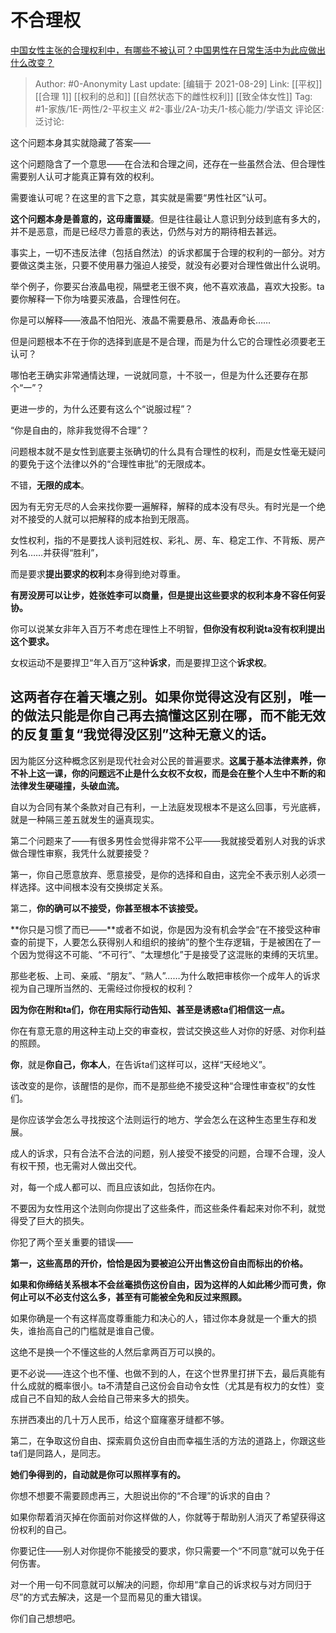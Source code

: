 # 不合理权
[中国女性主张的合理权利中，有哪些不被认可？中国男性在日常生活中为此应做出什么改变？](https://www.zhihu.com/question/482988295/answer/2091059493)

> Author: #0-Anonymity
> Last update: [编辑于 2021-08-29]
> Link: [[平权]] [[合理 1]] [[权利的总和]] [[自然状态下的雌性权利]] [[致全体女性]]
> Tag: #1-家族/1E-两性/2-平权主义 #2-事业/2A-功夫/1-核心能力/学语文
> 评论区:
> 泛讨论:

这个问题本身其实就隐藏了答案——

这个问题隐含了一个意思——在合法和合理之间，还存在一些虽然合法、但合理性需要别人认可才能真正算有效的权利。

需要谁认可呢？在这里的言下之意，其实就是需要“男性社区”认可。

**这个问题本身是善意的，这毋庸置疑**。但是往往最让人意识到分歧到底有多大的，并不是恶意，而是已经尽力善意的表达，仍然与对方的期待相去甚远。

事实上，一切不违反法律（包括自然法）的诉求都属于合理的权利的一部分。对方要做这类主张，只要不使用暴力强迫人接受，就没有必要对合理性做出什么说明。

举个例子，你要买台液晶电视，隔壁老王很不爽，他不喜欢液晶，喜欢大投影。ta要你解释一下你为啥要买液晶，合理性何在。

你是可以解释——液晶不怕阳光、液晶不需要悬吊、液晶寿命长……

但是问题根本不在于你的选择到底是不是合理，而是为什么它的合理性必须要老王认可？

哪怕老王确实非常通情达理，一说就同意，十不驳一，但是为什么还要存在那个“一”？

更进一步的，为什么还要有这么个“说服过程”？

“你是自由的，除非我觉得不合理”？

问题根本就不是女性到底要主张确切的什么具有合理性的权利，而是女性毫无疑问的要免于这个法律以外的“合理性审批”的无限成本。

不错，**无限的成本**。

因为有无穷无尽的人会来找你要一遍解释，解释的成本没有尽头。有时光是一个绝对不接受的人就可以把解释的成本抬到无限高。

女性权利，指的不是要找人谈判冠姓权、彩礼、房、车、稳定工作、不背叛、房产列名……并获得“胜利”，

而是要求**提出要求的权利**本身得到绝对尊重。

**有房没房可以让步，姓张姓李可以商量，但是提出这些要求的权利本身不容任何妥协。**

你可以说某女非年入百万不考虑在理性上不明智，**但你没有权利说ta没有权利提出这个要求。**

女权运动不是要捍卫“年入百万”这种**诉求**，而是要捍卫这个**诉求权**。

## 这两者存在着天壤之别。如果你觉得这没有区别，唯一的做法只能是你自己再去搞懂这区别在哪，而不能无效的反复重复“我觉得没区别”这种无意义的话。

因为能区分这种概念区别是现代社会对公民的普遍要求。**这属于基本法律素养，你不补上这一课，你的问题远不止是什么女权不女权，而是会在整个人生中不断的和法律发生硬碰撞，头破血流。**

自以为合同有某个条款对自己有利，一上法庭发现根本不是这么回事，亏光底裤，就是一种隔三差五就发生的逼真现实。

第二个问题来了——有很多男性会觉得非常不公平——我就接受着别人对我的诉求做合理性审察，我凭什么就要接受？

第一，你自己愿意放弃、愿意接受，是你的选择和自由，这完全不表示别人必须一样选择。这中间根本没有交换绑定关系。

第二，**你的确可以不接受，你甚至根本不该接受。**

**你只是习惯了而已——**或者不如说，你是因为没有机会学会“在不接受这种审查的前提下，人要怎么获得别人和组织的接纳”的整个生存逻辑，于是被困在了一个因为觉得这不可能、“不可行”、“太理想化”于是接受了这混账的束缚的天坑里。

那些老板、上司、亲戚、“朋友”、“熟人”……为什么敢把审核你一个成年人的诉求视为自己理所当然的、无需经过你授权的权利？

**因为你在附和ta们，你在用实际行动告知、甚至是诱惑ta们相信这一点。**

你在有意无意的用这种主动上交的审查权，尝试交换这些人对你的好感、对你利益的照顾。

**你**，就是**你自己，你本人**，在告诉ta们这样可以，这样“天经地义”。

该改变的是你，该醒悟的是你，而不是那些绝不接受这种“合理性审查权”的女性们。

是你应该学会怎么寻找按这个法则运行的地方、学会怎么在这种生态里生存和发展。

成人的诉求，只有合法不合法的问题，别人接受不接受的问题，合理不合理，没人有权干预，也无需对人做出交代。

对，每一个成人都可以、而且应该如此，包括你在内。

不要因为女性用这个法则向你提出了这些条件，而这些条件看起来对你不利，就觉得受了巨大的损失。

你犯了两个至关重要的错误——

**第一，这些高昂的开价，恰恰是因为要被迫公开出售这份自由而标出的价格。**

**如果和你缔结关系根本不会丝毫损伤这份自由，因为这样的人如此稀少而可贵，你何止可以不必支付这么多，甚至有可能被全免和反过来照顾。**

如果你确是一个有这样高度尊重能力和决心的人，错过你本身就是一个重大的损失，谁抬高自己的门槛就是谁自己傻。

这绝不是换一个不懂这些的人然后拿两百万可以换的。

更不必说——连这个也不懂、也做不到的人，在这个世界里打拼下去，最后真能有什么成就的概率很小。ta不清楚自己这份会自动令女性（尤其是有权力的女性）变成自己不自知的敌人会给自己带来多大的损失。

东拼西凑出的几十万人民币，给这个窟窿塞牙缝都不够。

第二，在争取这份自由、探索肩负这份自由而幸福生活的方法的道路上，你跟这些ta们是同路人，是同志。

**她们争得到的，自动就是你可以照样享有的。**

你想不想要不需要顾虑再三，大胆说出你的“不合理”的诉求的自由？

如果你帮着消灭掉在你面前对你这样做的人，你就等于帮助别人消灭了希望获得这份权利的自己。

你要记住——别人对你提你不能接受的要求，你只需要一个“不同意”就可以免于任何伤害。

对一个用一句不同意就可以解决的问题，你却用“拿自己的诉求权与对方同归于尽”的方式去解决，这是一个显而易见的重大错误。

你们自己想想吧。
